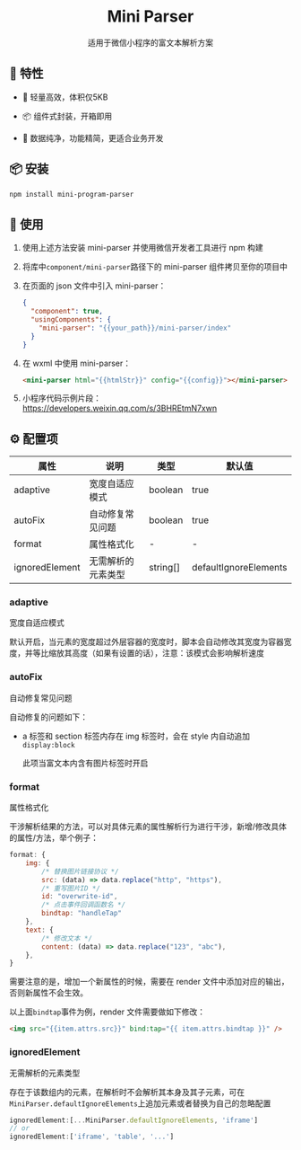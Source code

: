 <h1 align="center">Mini Parser</h1>

<div align="center">适用于微信小程序的富文本解析方案</div>

## 🎉 特性

- 🎈  轻量高效，体积仅5KB

- 📦 组件式封装，开箱即用

- 🔨 数据纯净，功能精简，更适合业务开发

## 📦 安装

```bash
npm install mini-program-parser
```

## 🔨 使用

1. 使用上述方法安装 mini-parser 并使用微信开发者工具进行 npm 构建

2. 将库中`component/mini-parser`路径下的 mini-parser 组件拷贝至你的项目中

3. 在页面的 json 文件中引入 mini-parser：
   
   ```json
   {
     "component": true,
     "usingComponents": {
       "mini-parser": "{{your_path}}/mini-parser/index"
     }
   }
   ```

4. 在 wxml 中使用 mini-parser：
   
   ```html
   <mini-parser html="{{htmlStr}}" config="{{config}}"></mini-parser>
   ```

5. 小程序代码示例片段：https://developers.weixin.qq.com/s/3BHREtmN7xwn

## ⚙️ 配置项

| 属性             | 说明        | 类型       | 默认值                   |
| -------------- | --------- | -------- | --------------------- |
| adaptive       | 宽度自适应模式   | boolean  | true                  |
| autoFix        | 自动修复常见问题  | boolean  | true                  |
| format         | 属性格式化     | -        | -                     |
| ignoredElement | 无需解析的元素类型 | string[] | defaultIgnoreElements |

### adaptive

宽度自适应模式

默认开启，当元素的宽度超过外层容器的宽度时，脚本会自动修改其宽度为容器宽度，并等比缩放其高度（如果有设置的话），注意：该模式会影响解析速度

### autoFix

自动修复常见问题

自动修复的问题如下：

- a 标签和 section 标签内存在 img 标签时，会在 style 内自动追加`display:block`
  
  此项当富文本内含有图片标签时开启

### format

属性格式化

干涉解析结果的方法，可以对具体元素的属性解析行为进行干涉，新增/修改具体的属性/方法，举个例子：

```javascript
format: {
    img: {
        /* 替换图片链接协议 */
        src: (data) => data.replace("http", "https"),
        /* 重写图片ID */
        id: "overwrite-id",
        /* 点击事件回调函数名 */
        bindtap: "handleTap"
    },
    text: {
        /* 修改文本 */
        content: (data) => data.replace("123", "abc"),
    },
}
```

需要注意的是，增加一个新属性的时候，需要在 render 文件中添加对应的输出，否则新属性不会生效。

以上面`bindtap`事件为例，render 文件需要做如下修改：

```html
<img src="{{item.attrs.src}}" bind:tap="{{ item.attrs.bindtap }}" />
```



### ignoredElement

无需解析的元素类型

存在于该数组内的元素，在解析时不会解析其本身及其子元素，可在`MiniParser.defaultIgnoreElements`上追加元素或者替换为自己的忽略配置

```javascript
ignoredElement:[...MiniParser.defaultIgnoreElements, 'iframe']
// or
ignoredElement:['iframe', 'table', '...']
```
